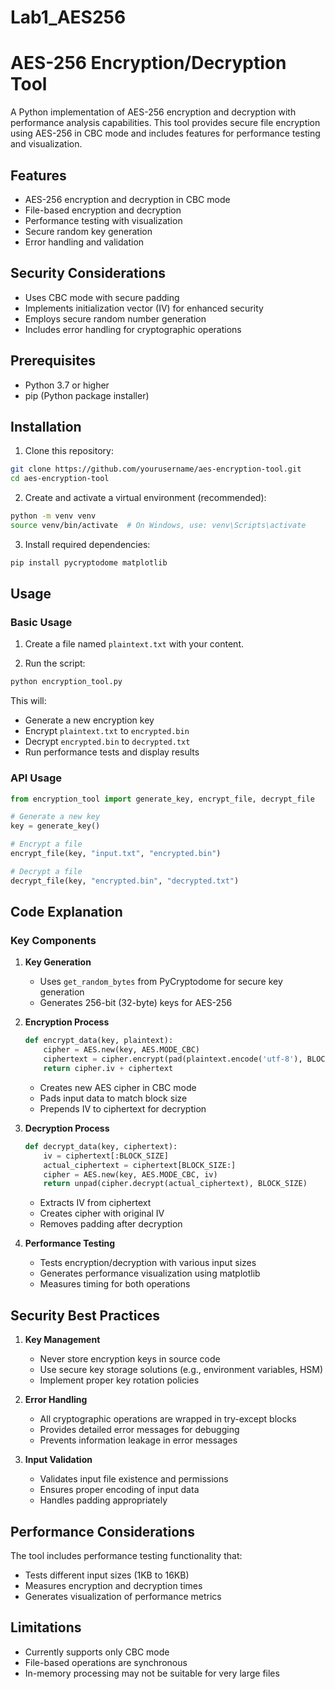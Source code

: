 # Lab1_AES256

# AES-256 Encryption/Decryption Tool

A Python implementation of AES-256 encryption and decryption with performance analysis capabilities. This tool provides secure file encryption using AES-256 in CBC mode and includes features for performance testing and visualization.

## Features

- AES-256 encryption and decryption in CBC mode
- File-based encryption and decryption
- Performance testing with visualization
- Secure random key generation
- Error handling and validation

## Security Considerations

- Uses CBC mode with secure padding
- Implements initialization vector (IV) for enhanced security
- Employs secure random number generation
- Includes error handling for cryptographic operations

## Prerequisites

- Python 3.7 or higher
- pip (Python package installer)

## Installation

1. Clone this repository:

```bash
git clone https://github.com/yourusername/aes-encryption-tool.git
cd aes-encryption-tool
```

2. Create and activate a virtual environment (recommended):

```bash
python -m venv venv
source venv/bin/activate  # On Windows, use: venv\Scripts\activate
```

3. Install required dependencies:

```bash
pip install pycryptodome matplotlib
```

## Usage

### Basic Usage

1. Create a file named `plaintext.txt` with your content.

2. Run the script:

```bash
python encryption_tool.py
```

This will:

- Generate a new encryption key
- Encrypt `plaintext.txt` to `encrypted.bin`
- Decrypt `encrypted.bin` to `decrypted.txt`
- Run performance tests and display results

### API Usage

```python
from encryption_tool import generate_key, encrypt_file, decrypt_file

# Generate a new key
key = generate_key()

# Encrypt a file
encrypt_file(key, "input.txt", "encrypted.bin")

# Decrypt a file
decrypt_file(key, "encrypted.bin", "decrypted.txt")
```

## Code Explanation

### Key Components

1. **Key Generation**

   - Uses `get_random_bytes` from PyCryptodome for secure key generation
   - Generates 256-bit (32-byte) keys for AES-256

2. **Encryption Process**

   ```python
   def encrypt_data(key, plaintext):
       cipher = AES.new(key, AES.MODE_CBC)
       ciphertext = cipher.encrypt(pad(plaintext.encode('utf-8'), BLOCK_SIZE))
       return cipher.iv + ciphertext
   ```

   - Creates new AES cipher in CBC mode
   - Pads input data to match block size
   - Prepends IV to ciphertext for decryption

3. **Decryption Process**

   ```python
   def decrypt_data(key, ciphertext):
       iv = ciphertext[:BLOCK_SIZE]
       actual_ciphertext = ciphertext[BLOCK_SIZE:]
       cipher = AES.new(key, AES.MODE_CBC, iv)
       return unpad(cipher.decrypt(actual_ciphertext), BLOCK_SIZE)
   ```

   - Extracts IV from ciphertext
   - Creates cipher with original IV
   - Removes padding after decryption

4. **Performance Testing**
   - Tests encryption/decryption with various input sizes
   - Generates performance visualization using matplotlib
   - Measures timing for both operations

## Security Best Practices

1. **Key Management**

   - Never store encryption keys in source code
   - Use secure key storage solutions (e.g., environment variables, HSM)
   - Implement proper key rotation policies

2. **Error Handling**

   - All cryptographic operations are wrapped in try-except blocks
   - Provides detailed error messages for debugging
   - Prevents information leakage in error messages

3. **Input Validation**
   - Validates input file existence and permissions
   - Ensures proper encoding of input data
   - Handles padding appropriately

## Performance Considerations

The tool includes performance testing functionality that:

- Tests different input sizes (1KB to 16KB)
- Measures encryption and decryption times
- Generates visualization of performance metrics

## Limitations

- Currently supports only CBC mode
- File-based operations are synchronous
- In-memory processing may not be suitable for very large files
